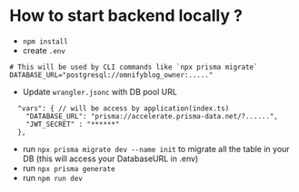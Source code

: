# How to start backend locally ? 

- `npm install`
- create `.env`
```
# This will be used by CLI commands like `npx prisma migrate`
DATABASE_URL="postgresql://omnifyblog_owner:....."
``` 
- Update `wrangler.jsonc` with DB pool URL
```
  "vars": { // will be access by application(index.ts)
    "DATABASE_URL": "prisma://accelerate.prisma-data.net/?......",
    "JWT_SECRET" : "******"
  },
```
- run `npx prisma migrate dev --name init` to migrate all the table in your DB (this will access your DatabaseURL in .env)
- run `npx prisma generate`
- run `npm run dev`
